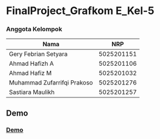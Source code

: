 # FinalProject_Grafkom E_Kel-5


### Anggota Kelompok
| Nama                        | NRP        |
|-----------------------------|------------|
| Gery Febrian Setyara        | 5025201151 |
| Ahmad Hafizh A              | 5025201106 |
| Ahmad Hafiz M               | 5025201032 |
| Muhammad Zufarrifqi Prakoso | 5025201276 |
| Sastiara Maulikh            | 5025201257 |


## Demo
### <a href="https://geryfebrian.github.io/FinalProject_Grafkom_Kel-5/" id="some-heading">Demo</a>
